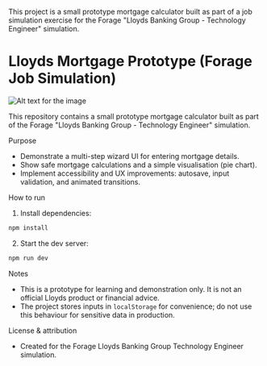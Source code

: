 This project is a small prototype mortgage calculator built as part of a job simulation exercise for the Forage "Lloyds Banking Group - Technology Engineer" simulation.
# Lloyds Mortgage Prototype (Forage Job Simulation)

![Alt text for the image](assets/mortgage-calculator)


This repository contains a small prototype mortgage calculator built as part of the Forage "Lloyds Banking Group - Technology Engineer" simulation.

Purpose
- Demonstrate a multi-step wizard UI for entering mortgage details.
- Show safe mortgage calculations and a simple visualisation (pie chart).
- Implement accessibility and UX improvements: autosave, input validation, and animated transitions.

How to run
1. Install dependencies:

```powershell
npm install
```

2. Start the dev server:

```powershell
npm run dev
```

Notes
- This is a prototype for learning and demonstration only. It is not an official Lloyds product or financial advice.
- The project stores inputs in `localStorage` for convenience; do not use this behaviour for sensitive data in production.

License & attribution
- Created for the Forage Lloyds Banking Group Technology Engineer simulation.
